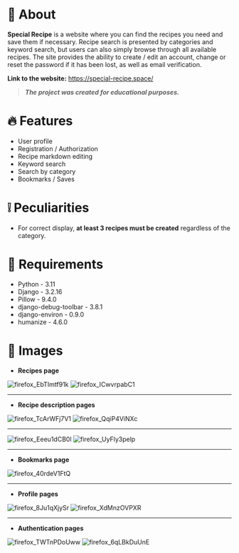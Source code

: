 # 📃 About

**Special Recipe** is a website where you can find the recipes you need and save them if necessary.
Recipe search is presented by categories and keyword search, but users can also simply browse through 
all available recipes.
The site provides the ability to create / edit an account, change or reset the password if it has been lost, 
as well as email verification.

**Link to the website:** https://special-recipe.space/

> ***The project was created for educational purposes.***

# 🔥 Features

* User profile
* Registration / Authorization
* Recipe markdown editing
* Keyword search
* Search by category
* Bookmarks / Saves

# ❕ Peculiarities

* For correct display, **at least 3 recipes must be created** regardless of the category.

# 📜 Requirements

* Python - 3.11
* Django - 3.2.16
* Pillow - 9.4.0
* django-debug-toolbar - 3.8.1
* django-environ - 0.9.0
* humanize - 4.6.0

# 🌄 Images
* **Recipes page**

![firefox_EbTImtf91k](https://user-images.githubusercontent.com/97694131/218304714-ae387f54-f6e1-4a38-986b-229b880d458a.png)
![firefox_ICwvrpabC1](https://user-images.githubusercontent.com/97694131/218304717-3e6eda9a-ec33-4248-8629-f37d46b2ea27.png)
<hr>

* **Recipe description pages**

![firefox_TcArWFj7V1](https://user-images.githubusercontent.com/97694131/218304936-0dd3ecc7-77c0-4b51-989b-189e22e14ee8.png)
![firefox_QqiP4ViNXc](https://user-images.githubusercontent.com/97694131/218304938-12f614eb-eefc-45c2-9f08-b390f473c2ac.png)
<hr>

![firefox_Eeeu1dCB0l](https://user-images.githubusercontent.com/97694131/218304946-fdfdf99a-7a91-4c9f-a6b4-10dbf952c597.png)
![firefox_UyFly3pelp](https://user-images.githubusercontent.com/97694131/218304952-a97b776b-4081-485c-9a22-034ebd15fb15.png)
<hr>

* **Bookmarks page**

![firefox_40rdeV1FtQ](https://user-images.githubusercontent.com/97694131/218304895-655a1529-108d-4a5d-832d-6adbaa7bdaa3.png)
<hr>

* **Profile pages**

![firefox_8Ju1qXjySr](https://user-images.githubusercontent.com/97694131/218304973-4398f787-2241-4ec9-bfb8-85ecd3b0f8f3.png)
![firefox_XdMnzOVPXR](https://user-images.githubusercontent.com/97694131/218304974-1d301bd9-2c2a-4a21-b199-4e8150084144.png)
<hr>

* **Authentication pages**

![firefox_TWTnPDoUww](https://user-images.githubusercontent.com/97694131/218304986-d633adce-fea7-42da-b7d9-2aa6dd0e149c.png)
![firefox_6qLBkDuUnE](https://user-images.githubusercontent.com/97694131/218304988-07cc498c-ad37-451e-a439-378e480dbe0c.png)
